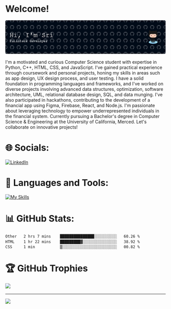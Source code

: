 # Welcome!
![Header](https://github.com/srikarannimmagadda9/srikarannimmagadda9/blob/main/github-header-image.png)

I'm a motivated and curious Computer Science student with expertise in Python, C++, HTML, CSS, and JavaScript. I've gained practical experience through coursework and personal projects, honing my skills in areas such as app design, UX design process, and user testing. I have a solid foundation in programming languages and frameworks, and I've worked on diverse projects involving advanced data structures, optimization, software architecture, UML, relational database design, SQL, and data munging. I've also participated in hackathons, contributing to the development of a financial app using Figma, Firebase, React, and Node.js. I'm passionate about leveraging technology to empower underrepresented individuals in the financial system. Currently pursuing a Bachelor's degree in Computer Science & Engineering at the University of California, Merced. Let's collaborate on innovative projects!

# 🌐 Socials:
[![LinkedIn](https://img.shields.io/badge/LinkedIn-%230077B5.svg?logo=linkedin&logoColor=white)](https://linkedin.com/in/https://www.linkedin.com/in/snimmagadda9/) 
#

# 🧰 Languages and Tools:
[![My Skills](https://skillicons.dev/icons?i=javascript,html,css,tailwind,github,react,git,nodejs,mongodb,figma,java,c,python,vscode&theme=dark&perline=14)](https://skillicons.dev#gh-dark-mode-only)


# 📊 GitHub Stats:
<!--START_SECTION:waka-->

```txt
Other   2 hrs 7 mins    ███████████████░░░░░░░░░░   60.26 %
HTML    1 hr 22 mins    █████████▓░░░░░░░░░░░░░░░   38.92 %
CSS     1 min           ▒░░░░░░░░░░░░░░░░░░░░░░░░   00.82 %
```

<!--END_SECTION:waka-->

# 🏆 GitHub Trophies
![](https://github-profile-trophy.vercel.app/?username=srikarannimmagadda9&theme=radical&no-frame=false&no-bg=true&margin-w=4)

---
[![](https://visitcount.itsvg.in/api?id=srikarannimmagadda9&icon=0&color=0)](https://visitcount.itsvg.in)
